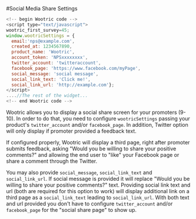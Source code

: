 #Social Media Share Settings

```javascript
<!--­­ begin Wootric code ­­-->
<script type="text/javascript">
wootric_first_survey=45;
window.wootricSettings = {
  email:'nps@example.com',
  created_at: 1234567890,
  product_name: 'Wootric',
  account_token: 'NPS­xxxxxxxx',
  twitter_account: 'twitteraccount',
  facebook_page: 'https://www.facebook.com/myPage',
  social_message: 'social message',
  social_link_text: 'Click me!',
  social_link_url: 'http://example.com'};
</script>
....//The rest of the widget...
<!--­­ end Wootric code --­­>
```

Wootric allows you to display a social share screen for your promoters (9-10).
In order to do that, you need to configure ```wootricSettings``` passing your product's ```twitter_account``` and/or ```facebook_page```. In addition, Twitter option will only display if promoter provided a feedback text.

If configured properly, Wootric will display a third page, right after promoter submits feedback, asking "Would you be willing to share your positive comments?" and allowing the end user to "like" your Facebook page or share a comment through the Twitter.

You may also provide ```social_message```, ```social_link_text``` and ```social_link_url```. If social message is provided it will replace "Would you be willing to share your positive comments?" text. Providing social link text and url (both are required for this option to work) will display additional link on a third page as a ```social_link_text``` leading to ```social_link_url```. With both text and url provided you don't have to configure ```twitter_account``` and/or ```facebook_page``` for the "social share page" to show up.

